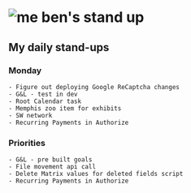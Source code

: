 # ![me](https://avatars2.githubusercontent.com/u/5232044?s=50&v=4) ben's stand up

## My daily stand-ups

### Monday
  
    - Figure out deploying Google ReCaptcha changes
    - G&L - test in dev
    - Root Calendar task
    - Memphis zoo item for exhibits
    - SW network
    - Recurring Payments in Authorize
    
### Priorities 
   
    - G&L - pre built goals
    - File movement api call
    - Delete Matrix values for deleted fields script
    - Recurring Payments in Authorize
